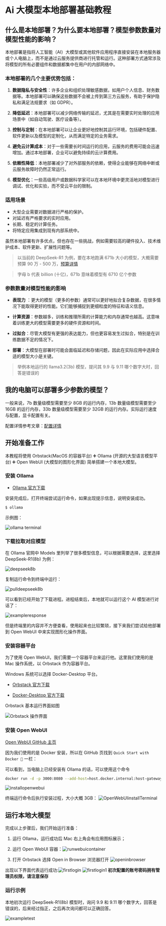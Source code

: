 # Ai 大模型本地部署基础教程

## 什么是本地部署？为什么要本地部署？模型参数数量对模型性能的影响？

本地部署是指将人工智能（AI）大模型或其他软件应用程序直接安装在本地服务器或个人电脑上，而不是通过云服务提供商进行托管和运行。这种部署方式通常涉及将模型的所有必要组件和数据都集中在用户的内部网络中。

### 本地部署的几个主要优势包括：

1. **数据隐私与安全性**：许多企业和组织处理敏感数据，如用户个人信息、财务数据等。本地部署可以确保这些数据不会被上传到第三方云服务，有助于保护隐私和满足法规要求（如 GDPR）。

2. **降低延迟**：本地部署可以减少网络传输的延迟，尤其是在需要实时处理的应用场景中（如自动驾驶、医疗设备等）。

3. **控制与定制**：在本地部署可以让企业更好地控制其运行环境，包括硬件配置、软件更新以及模型的定制化，从而满足特定的业务需求。

4. **避免云计算成本**：对于一些需要长时间运行的应用，云服务的费用可能会迅速增加。通过本地部署，企业可以避免持续的云计算费用。

5. **依赖性降低**：本地部署减少了对外部服务的依赖，使得企业能够在网络中断或云服务故障时仍然正常运行。

6. **模型优化**：一些高级用户或数据科学家可以在本地环境中更灵活地对模型进行调试、优化和实验，而不受云平台的限制。

### 适用场景

- 大型企业需要对数据进行严格的保护。
- 对延迟有严格要求的实时应用。
- 长期、稳定的计算任务。
- 将特定应用集成到现有内部系统中。

虽然本地部署有许多优点，但也存在一些挑战，例如需要较高的硬件投入、技术维护成本、软件更新、扩展性问题等。

> 以当前的 DeepSeek-R1 为例，要在本地跑满 671b 大小的模型，大概需要预算 90 万 - 500 万，[预算详情](Budget.md)

> 字母 b 代表 billion (十亿)，671b 意味着模型有 6710 亿个参数

### 参数数量对模型性能的影响

- **表现力** ：更大的模型（更多的参数）通常可以更好地拟合复杂数据，在很多情况下能取得更好的性能。它们能够捕捉到更细粒度的特征和语义信息。

- **计算资源**：参数越多，训练和推理所需的计算能力和内存通常也越高。这意味着训练更大的模型需要更多的硬件资源和时间。

- **过拟合**：尽管大模型有更强的表达能力，但也更容易发生过拟合，特别是在训练数据不足的情况下。

- **部署**：大模型在部署时可能会面临延迟和存储问题，因此在实际应用中选择合适的模型大小是关键。

> 举例本地运行的 llama3.2(3b) 模型，提问其 9.9 与 9.11 哪个数字大时，回答是错误的

## 我的电脑可以部署多少参数的模型？

一般来说，7b 数量级模型需要至少 8GB 的运行内存，13b 数量级模型需要至少 16GB 的运行内存，33b 数量级模型需要至少 32GB 的运行内存。实际运行速度与配置，显卡配置有关。

配置详情参考文章：[配置详情](Requirments.md)

## 开始准备工作

本教程将使用 Orbstack(MacOS 的容器平台) ➕ Ollama (开源的大型语言模型平台) ➕ Open WebUI (大模型的图形化界面) 简单搭建一个本地大模型。

### 安装 Ollama

- [Ollama 官方下载](https://ollama.com)

安装完成后，打开终端尝试运行命令，如果出现提示信息，说明安装成功。

```bash
$ ollama
```

示例图：

![ollama terminal](ollamaterminal.png)

### 下载拉取对应模型

在 Ollama 官网中 Models 里列举了很多模型信息，可以根据需要选择，这里选择 DeepSeek-R1(8b) 为例：

![deepseek8b](deepseek8b.png)

复制运行命令到终端中运行：

![pulldeepseek8b](pulldeepseek8b.png)

可以看到已经开始了下载进程。进程结束后，本地就可以运行这个 AI 模型进行对话了：

![exampleresponse](exampleresponse.png)

但是终端里的内容并不方便查看，使用起来也比较繁琐，接下来我们尝试给他部署到 Open WebUI 中来实现图形化操作界面。

### 安装容器平台

为了使用 Open WebUI，我们需要一个容器平台来运行他。这里我们使用的是 Mac 操作系统，以 Orbstack 作为容器平台。

Windows 系统可以选择 Docker-Desktop 平台。

- [Orbstack 官方下载](https://orbstack.dev/download)

- [Docker-Desktop 官方下载](https://www.docker.com/products/docker-desktop)

Orbstack 基本运行界面如图

![Orbstack 操作界面](orbstackgui.png)

### 安装 Open WebUI

[Open WebUI GitHub 主页](https://github.com/open-webui/open-webui)

因为我们使用的是 Docker 安装，所以在 GitHub 页找到 `Quick Start with Docker 🐳` 一栏：

可以看到，当电脑上已经安装有 Ollama 的话，可以使用这个命令

```bash
docker run -d -p 3000:8080 --add-host=host.docker.internal:host-gateway -v open-webui:/app/backend/data --name open-webui --restart always ghcr.io/open-webui/open-webui:main
```

![installopenwebui](installopenwebui.png)

终端运行命令后执行安装过程，大小大概 3GB：
![OpenWebUIinstallTerminal](OpenWebUIinstallTerminal.png)

## 运行本地大模型

完成以上步骤后，我们开始运行准备：

1. 运行 Ollama，运行成功后 Mac 右上角会有应用图标展示；

2. 运行 Open WebUI 容器：![runwebuicontainer](runwebuicontainer.png)

3. 打开 Orbstack 选择 Open in Browser 浏览器打开 ![openinbrowser](openinbrowser.png)

出现以下界面代表运行成功:![firstlogin](firstlogin.png)
![firstlogin1](firstlogin1.png)
**初次配置的账号密码拥有管理员权限，请注意保存**

### 运行示例

本地初次运行 DeepSeek-R1(8b) 模型时，询问 9.9 和 9.11 哪个数字大，回答是错误的，后来经过指正，之后再次询问都可以正确回答。

![exampletest](exampletest.png)
